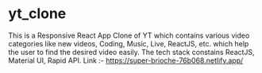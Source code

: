 # yt_clone
This is a Responsive React App Clone of YT which contains various video categories like new videos, Coding, Music, Live, ReactJS, etc. which help the user to find the desired video easily.
The tech stack constains ReactJS, Material UI, Rapid API.
Link :- https://super-brioche-76b068.netlify.app/
